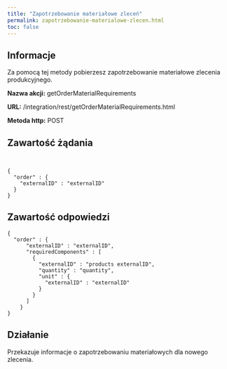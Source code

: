 ```yaml
---
title: "Zapotrzebowanie materiałowe zleceń"
permalink: zapotrzebowanie-materialowe-zlecen.html
toc: false 
---
```


## Informacje

Za pomocą tej metody pobierzesz zapotrzebowanie materiałowe zlecenia produkcyjnego.

  **Nazwa akcji:** getOrderMaterialRequirements

  **URL:** /integration/rest/getOrderMaterialRequirements.html

  **Metoda http:** POST

## Zawartość żądania
~~~~~~~~


{
  "order" : {
    "externalID" : "externalID"
  }
}

~~~~~~~~


## Zawartość odpowiedzi
~~~~~~~~
{
  "order" : {
      "externalID" : "externalID",
      "requiredComponents" : [
        {
          "externalID" : "products externalID",
          "quantity" : "quantity",
          "unit" : {
            "externalID" : "externalID"
          }  
        }
      ]
    }
} 
~~~~~~~~

## Działanie

Przekazuje informacje o zapotrzebowaniu materiałowych dla nowego zlecenia.